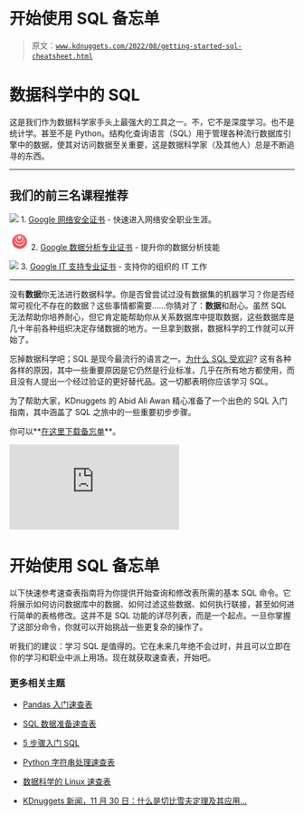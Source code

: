 # 开始使用 SQL 备忘单

> 原文：[`www.kdnuggets.com/2022/08/getting-started-sql-cheatsheet.html`](https://www.kdnuggets.com/2022/08/getting-started-sql-cheatsheet.html)

# 数据科学中的 SQL

这是我们作为数据科学家手头上最强大的工具之一。不，它不是深度学习。也不是统计学。甚至不是 Python。结构化查询语言（SQL）用于管理各种流行数据库引擎中的数据，使其对访问数据至关重要，这是数据科学家（及其他人）总是不断追寻的东西。

* * *

## 我们的前三名课程推荐

![](img/0244c01ba9267c002ef39d4907e0b8fb.png) 1\. [Google 网络安全证书](https://www.kdnuggets.com/google-cybersecurity) - 快速进入网络安全职业生涯。

![](img/e225c49c3c91745821c8c0368bf04711.png) 2\. [Google 数据分析专业证书](https://www.kdnuggets.com/google-data-analytics) - 提升你的数据分析技能

![](img/0244c01ba9267c002ef39d4907e0b8fb.png) 3\. [Google IT 支持专业证书](https://www.kdnuggets.com/google-itsupport) - 支持你的组织的 IT 工作

* * *

没有**数据**你无法进行数据科学。你是否曾尝试过没有数据集的机器学习？你是否经常可视化不存在的数据？这些事情都需要……你猜对了：**数据**和耐心。虽然 SQL 无法帮助你培养耐心，但它肯定能帮助你从关系数据库中提取数据，这些数据库是几十年前各种组织决定存储数据的地方。一旦拿到数据，数据科学的工作就可以开始了。

忘掉数据科学吧；SQL 是现今最流行的语言之一。[为什么 SQL 受欢迎](https://learnsql.com/blog/should-you-learn-sql/)? 这有各种各样的原因，其中一些重要原因是它仍然是行业标准，几乎在所有地方都使用，而且没有人提出一个经过验证的更好替代品。这一切都表明你应该学习 SQL。

为了帮助大家，KDnuggets 的 Abid Ali Awan 精心准备了一个出色的 SQL 入门指南，其中涵盖了 SQL 之旅中的一些重要初步步骤。

你可以**[在这里下载备忘单](https://www.kdnuggets.com/publications/sheets/Getting-Started-with-SQL-Cheatsheet-KDnuggets.pdf)**。

![开始使用 SQL 备忘单](https://www.kdnuggets.com/publications/sheets/Getting-Started-with-SQL-Cheatsheet-KDnuggets.pdf)

# 开始使用 SQL 备忘单

以下快速参考速查表指南将为你提供开始查询和修改表所需的基本 SQL 命令。它将展示如何访问数据库中的数据、如何过滤这些数据、如何执行联接，甚至如何进行简单的表格修改。这并不是 SQL 功能的详尽列表，而是一个起点。一旦你掌握了这部分命令，你就可以开始挑战一些更复杂的操作了。

听我们的建议：学习 SQL 是值得的。它在未来几年绝不会过时，并且可以立即在你的学习和职业中派上用场。现在就获取速查表，开始吧。

### 更多相关主题

+   [Pandas 入门速查表](https://www.kdnuggets.com/2022/09/getting-started-pandas-cheatsheet.html)

+   [SQL 数据准备速查表](https://www.kdnuggets.com/2021/05/data-preparation-sql-cheat-sheet.html)

+   [5 步骤入门 SQL](https://www.kdnuggets.com/5-steps-getting-started-with-sql)

+   [Python 字符串处理速查表](https://www.kdnuggets.com/2020/01/python-string-processing-primer.html)

+   [数据科学的 Linux 速查表](https://www.kdnuggets.com/2022/11/linux-data-science-cheatsheet.html)

+   [KDnuggets 新闻，11 月 30 日：什么是切比雪夫定理及其应用…](https://www.kdnuggets.com/2022/n46.html)
